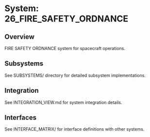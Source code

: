 # System: 26_FIRE_SAFETY_ORDNANCE

## Overview

FIRE SAFETY ORDNANCE system for spacecraft operations.

## Subsystems

See SUBSYSTEMS/ directory for detailed subsystem implementations.

## Integration

See INTEGRATION_VIEW.md for system integration details.

## Interfaces

See INTERFACE_MATRIX/ for interface definitions with other systems.
